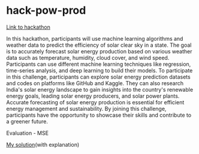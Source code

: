 # hack-pow-prod

[Link to hackathon](https://machinehack.com/hackathons/forecasting_solar_energy_efficiency_engage_in_the_challenge_and_win/overview)

In this hackathon, participants will use machine learning algorithms and weather data to predict the efficiency of solar clear sky in a state. The goal is to accurately forecast solar energy production based on various weather data such as temperature, humidity, cloud cover, and wind speed. Participants can use different machine learning techniques like regression, time-series analysis, and deep learning to build their models. To participate in this challenge, participants can explore solar energy prediction datasets and codes on platforms like GitHub and Kaggle. They can also research India's solar energy landscape to gain insights into the country's renewable energy goals, leading solar energy producers, and solar power plants. Accurate forecasting of solar energy production is essential for efficient energy management and sustainability. By joining this challenge, participants have the opportunity to showcase their skills and contribute to a greener future.

Evaluation - MSE

[My solution]()(with explanation)
